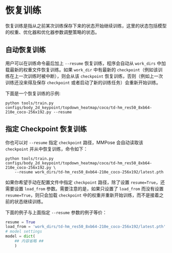 # 恢复训练

恢复训练是指从之前某次训练保存下来的状态开始继续训练，这里的状态包括模型的权重、优化器和优化器参数调整策略的状态。

## 自动恢复训练

用户可以在训练命令最后加上 `--resume` 恢复训练，程序会自动从 `work_dirs` 中加载最新的权重文件恢复训练。如果 `work_dir` 中有最新的 `checkpoint`（例如该训练在上一次训练时被中断），则会从该 `checkpoint` 恢复训练，否则（例如上一次训练还没来得及保存 `checkpoint` 或者启动了新的训练任务）会重新开始训练。

下面是一个恢复训练的示例:

```shell
python tools/train.py configs/body_2d_keypoint/topdown_heatmap/coco/td-hm_res50_8xb64-210e_coco-256x192.py --resume
```

## 指定 Checkpoint 恢复训练

你也可以对 `--resume` 指定 `checkpoint` 路径，MMPose 会自动读取该 `checkpoint` 并从中恢复训练，命令如下：

```shell
python tools/train.py configs/body_2d_keypoint/topdown_heatmap/coco/td-hm_res50_8xb64-210e_coco-256x192.py \
    --resume work_dirs/td-hm_res50_8xb64-210e_coco-256x192/latest.pth
```

如果你希望手动在配置文件中指定 `checkpoint` 路径，除了设置 `resume=True`，还需要设置 `load_from` 参数。需要注意的是，如果只设置了 `load_from` 而没有设置 `resume=True`，则只会加载 `checkpoint` 中的权重并重新开始训练，而不是接着之前的状态继续训练。

下面的例子与上面指定 `--resume` 参数的例子等价：

```python
resume = True
load_from = 'work_dirs/td-hm_res50_8xb64-210e_coco-256x192/latest.pth'
# model settings
model = dict(
    ## 内容省略 ##
    )
```
